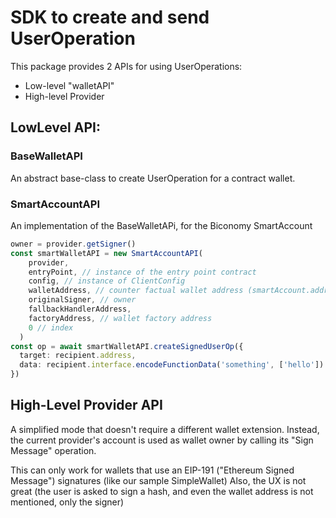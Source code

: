 # SDK to create and send UserOperation 

This package provides 2 APIs for using UserOperations:

- Low-level "walletAPI"
- High-level Provider


## LowLevel API:

### BaseWalletAPI

An abstract base-class to create UserOperation for a contract wallet.

### SmartAccountAPI

An implementation of the BaseWalletAPi, for the Biconomy SmartAccount

```typescript
owner = provider.getSigner()
const smartWalletAPI = new SmartAccountAPI(
    provider,
    entryPoint, // instance of the entry point contract
    config, // instance of ClientConfig
    walletAddress, // counter factual wallet address (smartAccount.address)
    originalSigner, // owner
    fallbackHandlerAddress, 
    factoryAddress, // wallet factory address 
    0 // index
  )
const op = await smartWalletAPI.createSignedUserOp({
  target: recipient.address,
  data: recipient.interface.encodeFunctionData('something', ['hello'])
})
```

## High-Level Provider API

A simplified mode that doesn't require a different wallet extension. 
Instead, the current provider's account is used as wallet owner by calling its "Sign Message" operation.

This can only work for wallets that use an EIP-191 ("Ethereum Signed Message") signatures (like our sample SimpleWallet)
Also, the UX is not great (the user is asked to sign a hash, and even the wallet address is not mentioned, only the signer)